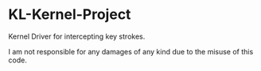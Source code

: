 # KL-Kernel-Project
Kernel Driver for intercepting key strokes.

I am not responsible for any damages of any kind due to the misuse of this code.

